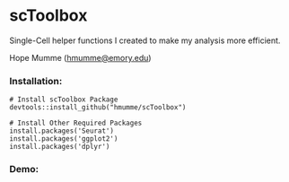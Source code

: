 # scToolbox

Single-Cell helper functions I created to make my analysis more efficient.

Hope Mumme (hmumme@emory.edu)

### Installation:
```
# Install scToolbox Package
devtools::install_github("hmumme/scToolbox")

# Install Other Required Packages
install.packages('Seurat')
install.packages('ggplot2')
install.packages('dplyr')
```

### Demo:
